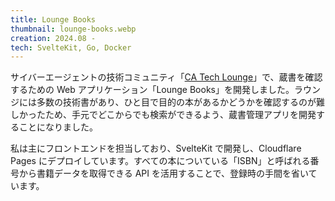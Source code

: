```yaml
---
title: Lounge Books
thumbnail: lounge-books.webp
creation: 2024.08 -
tech: SvelteKit, Go, Docker
---
```


サイバーエージェントの技術コミュニティ「[CA Tech Lounge](https://www.cyberagent.co.jp/careers/special/students/tech_lounge/)」で、蔵書を確認するための Web アプリケーション「Lounge Books」を開発しました。ラウンジには多数の技術書があり、ひと目で目的の本があるかどうかを確認するのが難しかったため、手元でどこからでも検索ができるよう、蔵書管理アプリを開発することになりました。

私は主にフロントエンドを担当しており、SvelteKit で開発し、Cloudflare Pages にデプロイしています。すべての本についている「ISBN」と呼ばれる番号から書籍データを取得できる API を活用することで、登録時の手間を省いています。
